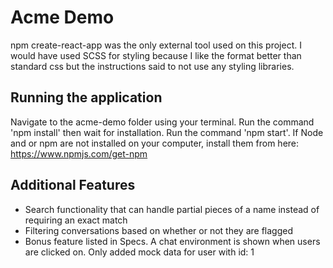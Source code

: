 # Acme Demo

npm create-react-app was the only external tool used on this project.
I would have used SCSS for styling because I like the format better than standard css but the instructions said to not use any styling libraries.

## Running the application

Navigate to the acme-demo folder using your terminal.
Run the command 'npm install' then wait for installation.
Run the command 'npm start'.
If Node and or npm are not installed on your computer, install them from here: https://www.npmjs.com/get-npm

## Additional Features
- Search functionality that can handle partial pieces of a name instead of requiring an exact match
- Filtering conversations based on whether or not they are flagged
- Bonus feature listed in Specs. A chat environment is shown when users are clicked on. Only added mock data for user with id: 1